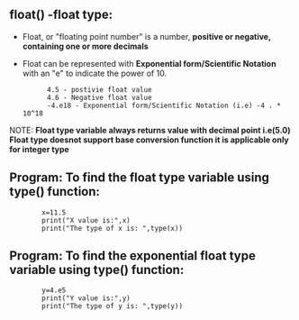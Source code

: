 float() -float type:
--------------------

- Float, or "floating point number" is a number, **positive or negative, containing one or more decimals**
- Float can be represented with **Exponential form/Scientific Notation** with an "e" to indicate the power of 10.
            
            4.5 - postivie float value
            4.6 - Negative float value
            -4.e18 - Exponential form/Scientific Notation (i.e) -4 . * 10^18

NOTE: 
    **Float type variable always returns value with decimal point i.e(5.0)**
    **Float type doesnot support base conversion function it is applicable only for integer type**

Program: To find the float type variable using type() function:
-----------------------------------------------------------------

            x=11.5 
            print("X value is:",x)   
            print("The type of x is: ",type(x))

Program: To find the exponential float type variable using type() function:
-----------------------------------------------------------------

            y=4.e5
            print("Y value is:",y)   
            print("The type of y is: ",type(y))